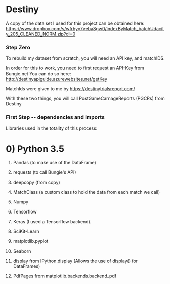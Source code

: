 # Destiny

A copy of the data set I used for this project can be obtained here: https://www.dropbox.com/s/wfrhyy7veba8gw0/indexByMatch_batchUdacity_205_CLEANED_NORM.zip?dl=0

### Step Zero
To rebuild my dataset from scratch, you will need an API key, and matchIDS. 

In order for this to work, you need to first request an API-Key from Bungie.net
You can do so here: http://destinyapiguide.azurewebsites.net/getKey

MatchIds were given to me by https://destinytrialsreport.com/

With these two things, you will call PostGameCarnageReports (PGCRs) from Destiny

### First Step -- dependencies and imports
Libraries used in the totality of this process:

# 0) Python 3.5

1) Pandas (to make use of the DataFrame)

2) requests (to call Bungie's API)

3) deepcopy (from copy)

4) MatchClass (a custom class to hold the data from each match we call)

5) Numpy 

6) Tensorflow

7) Keras (I used a Tensorflow backend). 

8) SciKit-Learn

9) matplotlib.pyplot

10) Seaborn

11) display from IPython.display (Allows the use of display() for DataFrames)

12) PdfPages from matplotlib.backends.backend_pdf
